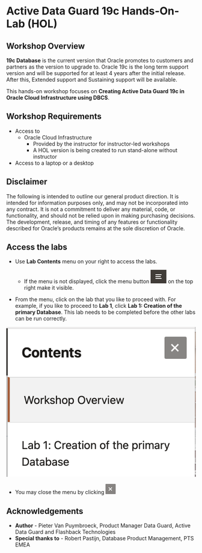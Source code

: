 # Active Data Guard 19c Hands-On-Lab (HOL) #

## Workshop Overview ##

**19c Database** is the current version that Oracle promotes to customers and partners as the version to upgrade to. Oracle 19c is the long term support version and will be supported for at least 4 years after the initial release. After this, Extended support and Sustaining support will be available.

This hands-on workshop focuses on **Creating Active Data Guard 19c in Oracle Cloud Infrastructure using DBCS**.

## Workshop Requirements

- Access to 
	- Oracle Cloud Infrastructure 
    	- Provided by the instructor for instructor-led workshops
    	- A HOL version is being created to run stand-alone without instructor
- Access to a laptop or a desktop 

## Disclaimer ##
The following is intended to outline our general product direction. It is intended for information purposes only, and may not be incorporated into any contract. It is not a commitment to deliver any material, code, or functionality, and should not be relied upon in making purchasing decisions. The development, release, and timing of any features or functionality described for Oracle’s products remains at the sole discretion of Oracle.


## Access the labs

- Use **Lab Contents** menu on your right to access the labs.
    - If the menu is not displayed, click the menu button ![](./images/menu-button.png) on the top right  make it visible.

- From the menu, click on the lab that you like to proceed with. For example, if you like to proceed to **Lab 1**, click **Lab 1: Creation of the primary Database**. This lab needs to be completed before the other labs can be run correctly.

![](./images/menu.png "")

- You may close the menu by clicking ![](./images/menu-close.png "")

## Acknowledgements ##

- **Author** - Pieter Van Puymbroeck, Product Manager Data Guard, Active Data Guard and Flashback Technologies
- **Special thanks to** - Robert Pastijn, Database Product Management, PTS EMEA